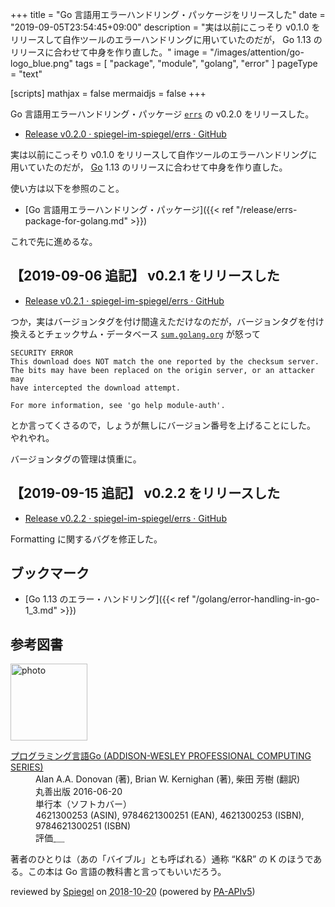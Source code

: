 +++
title = "Go 言語用エラーハンドリング・パッケージをリリースした"
date =  "2019-09-05T23:54:45+09:00"
description = "実は以前にこっそり v0.1.0 をリリースして自作ツールのエラーハンドリングに用いていたのだが， Go 1.13 のリリースに合わせて中身を作り直した。"
image = "/images/attention/go-logo_blue.png"
tags = [ "package", "module", "golang", "error" ]
pageType = "text"

[scripts]
  mathjax = false
  mermaidjs = false
+++

Go 言語用エラーハンドリング・パッケージ [`errs`] の v0.2.0 をリリースした。

- [Release v0.2.0 · spiegel-im-spiegel/errs · GitHub](https://github.com/spiegel-im-spiegel/errs/releases/tag/v0.2.0)

実は以前にこっそり v0.1.0 をリリースして自作ツールのエラーハンドリングに用いていたのだが， [Go] 1.13 のリリースに合わせて中身を作り直した。

使い方は以下を参照のこと。

- [Go 言語用エラーハンドリング・パッケージ]({{< ref "/release/errs-package-for-golang.md" >}})

これで先に進めるな。

## 【2019-09-06 追記】 v0.2.1 をリリースした

- [Release v0.2.1 · spiegel-im-spiegel/errs · GitHub](https://github.com/spiegel-im-spiegel/errs/releases/tag/v0.2.1)

つか，実はバージョンタグを付け間違えただけなのだが，バージョンタグを付け換えるとチェックサム・データベース [`sum.golang.org`] が怒って

```text
SECURITY ERROR
This download does NOT match the one reported by the checksum server.
The bits may have been replaced on the origin server, or an attacker may
have intercepted the download attempt.

For more information, see 'go help module-auth'.
```

とか言ってくさるので，しょうが無しにバージョン番号を上げることにした。
やれやれ。

バージョンタグの管理は慎重に。

[`sum.golang.org`]: https://sum.golang.org/

## 【2019-09-15 追記】 v0.2.2 をリリースした

- [Release v0.2.2 · spiegel-im-spiegel/errs · GitHub](https://github.com/spiegel-im-spiegel/errs/releases/tag/v0.2.2)

Formatting に関するバグを修正した。

## ブックマーク

- [Go 1.13 のエラー・ハンドリング]({{< ref "/golang/error-handling-in-go-1_3.md" >}})

[Go]: https://golang.org/ "The Go Programming Language"
[Go 言語]: https://golang.org/ "The Go Programming Language"
[`errs`]: https://github.com/spiegel-im-spiegel/errs "spiegel-im-spiegel/errs: Error handling for Golang"

## 参考図書

<div class="hreview">
  <div class="photo"><a class="item url" href="https://www.amazon.co.jp/dp/4621300253?tag=baldandersinf-22&linkCode=ogi&th=1&psc=1"><img src="https://m.media-amazon.com/images/I/41meaSLNFfL._SL160_.jpg" width="123" alt="photo"></a></div>
  <dl class="fn">
    <dt><a href="https://www.amazon.co.jp/dp/4621300253?tag=baldandersinf-22&linkCode=ogi&th=1&psc=1">プログラミング言語Go (ADDISON-WESLEY PROFESSIONAL COMPUTING SERIES)</a></dt>
    <dd>Alan A.A. Donovan (著), Brian W. Kernighan (著), 柴田 芳樹 (翻訳)</dd>
    <dd>丸善出版 2016-06-20</dd>
    <dd>単行本（ソフトカバー）</dd>
    <dd>4621300253 (ASIN), 9784621300251 (EAN), 4621300253 (ISBN), 9784621300251 (ISBN)</dd>
    <dd>評価<abbr class="rating fa-sm" title="5">&nbsp;<i class="fas fa-star"></i>&nbsp;<i class="fas fa-star"></i>&nbsp;<i class="fas fa-star"></i>&nbsp;<i class="fas fa-star"></i>&nbsp;<i class="fas fa-star"></i></abbr></dd>
  </dl>
  <p class="description">著者のひとりは（あの「バイブル」とも呼ばれる）通称 “K&amp;R” の K のほうである。この本は Go 言語の教科書と言ってもいいだろう。</p>
  <p class="powered-by">reviewed by <a href='#maker' class='reviewer'>Spiegel</a> on <abbr class="dtreviewed" title="2018-10-20">2018-10-20</abbr> (powered by <a href="https://affiliate.amazon.co.jp/assoc_credentials/home">PA-APIv5</a>)</p>
</div>
